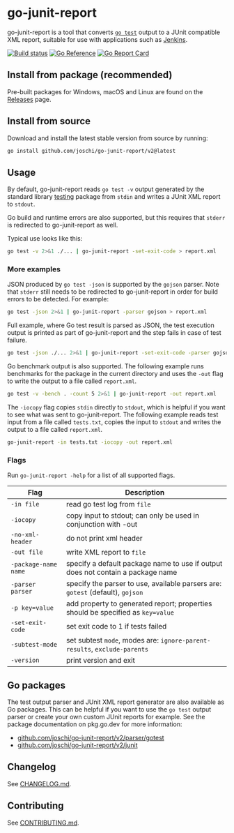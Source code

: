 # go-junit-report

go-junit-report is a tool that converts [`go test`] output to a JUnit compatible
XML report, suitable for use with applications such as [Jenkins].

[![Build status](https://github.com/joschi/go-junit-report/actions/workflows/main.yml/badge.svg)](https://github.com/joschi/go-junit-report/actions)
[![Go Reference](https://pkg.go.dev/badge/github.com/joschi/go-junit-report/v2.svg)](https://pkg.go.dev/github.com/joschi/go-junit-report/v2)
[![Go Report Card](https://goreportcard.com/badge/github.com/joschi/go-junit-report/v2)](https://goreportcard.com/report/github.com/joschi/go-junit-report/v2)

## Install from package (recommended)

Pre-built packages for Windows, macOS and Linux are found on the [Releases]
page.

## Install from source

Download and install the latest stable version from source by running:

```bash
go install github.com/joschi/go-junit-report/v2@latest
```

## Usage

By default, go-junit-report reads `go test -v` output generated by the standard
library [testing] package from `stdin` and writes a JUnit XML report to
`stdout`.

Go build and runtime errors are also supported, but this requires that `stderr`
is redirected to go-junit-report as well.

Typical use looks like this:

```bash
go test -v 2>&1 ./... | go-junit-report -set-exit-code > report.xml
```

### More examples

JSON produced by `go test -json` is supported by the `gojson` parser. Note that
`stderr` still needs to be redirected to go-junit-report in order for build
errors to be detected. For example:

```bash
go test -json 2>&1 | go-junit-report -parser gojson > report.xml
```

Full example, where Go test result is parsed as JSON, the test execution
output is printed as part of go-junit-report and the step fails in case
of test failure.
```bash
go test -json ./... 2>&1 | go-junit-report -set-exit-code -parser gojson -iocopy -out report.xml
```

Go benchmark output is also supported. The following example runs benchmarks for
the package in the current directory and uses the `-out` flag to write the
output to a file called `report.xml`.

```bash
go test -v -bench . -count 5 2>&1 | go-junit-report -out report.xml
```

The `-iocopy` flag copies `stdin` directly to `stdout`, which is helpful if you
want to see what was sent to go-junit-report. The following example reads test
input from a file called `tests.txt`, copies the input to `stdout` and writes
the output to a file called `report.xml`.

```bash
go-junit-report -in tests.txt -iocopy -out report.xml
```

### Flags

Run `go-junit-report -help` for a list of all supported flags.

| Flag                  | Description                                                                     |
| --------------------  | -----------                                                                     |
| `-in file`            | read go test log from `file`                                                    |
| `-iocopy`             | copy input to stdout; can only be used in conjunction with -out                 |
| `-no-xml-header`      | do not print xml header                                                         |
| `-out file`           | write XML report to `file`                                                      |
| `-package-name name`  | specify a default package name to use if output does not contain a package name |
| `-parser parser`      | specify the parser to use, available parsers are: `gotest` (default), `gojson`  |
| `-p key=value`        | add property to generated report; properties should be specified as `key=value` |
| `-set-exit-code`      | set exit code to 1 if tests failed                                              |
| `-subtest-mode`       | set subtest `mode`, modes are: `ignore-parent-results`, `exclude-parents`       |
| `-version`            | print version and exit                                                          |

## Go packages

The test output parser and JUnit XML report generator are also available as Go
packages. This can be helpful if you want to use the `go test` output parser or
create your own custom JUnit reports for example. See the package documentation
on pkg.go.dev for more information:

- [github.com/joschi/go-junit-report/v2/parser/gotest]
- [github.com/joschi/go-junit-report/v2/junit]

## Changelog

See [CHANGELOG.md].

## Contributing

See [CONTRIBUTING.md].

[`go test`]: https://pkg.go.dev/cmd/go#hdr-Test_packages
[Jenkins]: https://www.jenkins.io/
[github.com/joschi/go-junit-report/v2/parser/gotest]: https://pkg.go.dev/github.com/joschi/go-junit-report/v2/parser/gotest
[github.com/joschi/go-junit-report/v2/junit]: https://pkg.go.dev/github.com/joschi/go-junit-report/v2/junit
[Releases]: https://github.com/joschi/go-junit-report/releases
[testing]: https://pkg.go.dev/testing
[CONTRIBUTING.md]: ./CONTRIBUTING.md
[CHANGELOG.md]: ./CHANGELOG.md
